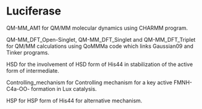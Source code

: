 # Luciferase

QM-MM_AM1 for QM/MM molecular dynamics using CHARMM program.

QM-MM_DFT_Open-Singlet, QM-MM_DFT_Singlet and QM-MM_DFT_Triplet for QM/MM calculations using QoMMMa code which links Gaussian09 and Tinker programs.

HSD for the involvement of HSD form of His44 in stabilization of the active form of intermediate.

Controlling_mechanism for Controlling mechanism for a key active FMNH-C4a-OO- formation in Lux catalysis.

HSP for HSP form of His44 for alternative mechanism.
